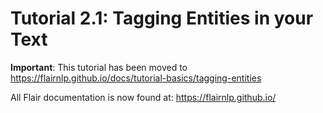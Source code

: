 # Tutorial 2.1: Tagging Entities in your Text

**Important**: This tutorial has been moved to https://flairnlp.github.io/docs/tutorial-basics/tagging-entities

All Flair documentation is now found at: https://flairnlp.github.io/
